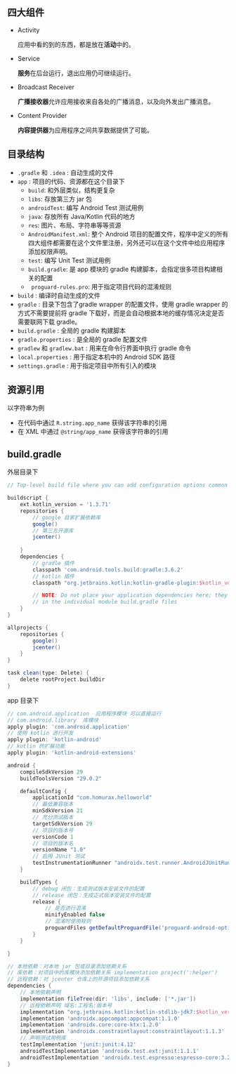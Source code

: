 ## 四大组件

- Activity

  应用中看的到的东西，都是放在**活动**中的。

- Service

  **服务**在后台运行，退出应用仍可继续运行。

- Broadcast Receiver

  **广播接收器**允许应用接收来自各处的广播消息，以及向外发出广播消息。

- Content Provider

  **内容提供器**为应用程序之间共享数据提供了可能。

## 目录结构

- `.gradle` 和 `.idea` : 自动生成的文件
- `app` : 项目的代码、资源都在这个目录下
  - `build`: 和外层类似，结构更复杂
  - `libs`: 存放第三方 jar 包
  - `androidTest`: 编写 Android Test 测试用例
  - `java`: 存放所有 Java/Kotlin 代码的地方
  - `res`: 图片、布局、字符串等等资源
  - `AndroidManifest.xml`: 整个 Android 项目的配置文件，程序中定义的所有四大组件都需要在这个文件里注册，另外还可以在这个文件中给应用程序添加权限声明。
  - `test`: 编写 Unit Test 测试用例
  - `build.gradle`: 是 app 模块的 gradle 构建脚本，会指定很多项目构建相关的配置
  - ` proguard-rules.pro`: 用于指定项目代码的混淆规则
- `build` : 编译时自动生成的文件
- `gradle` : 目录下包含了gradle wrapper 的配置文件，使用 gradle wrapper 的方式不需要提前将 gradle 下载好，而是会自动根据本地的缓存情况决定是否需要联网下载 gradle。
- `build.gradle` : 全局的 gradle 构建脚本
-  `gradle.properties` : 是全局的 gradle 配置文件
-  `gradlew` 和 `gradlew.bat` : 用来在命令行界面中执行 gradle 命令
-  `local.properties` : 用于指定本机中的 Android SDK 路径
-  `settings.gradle` : 用于指定项目中所有引入的模块

## 资源引用

以字符串为例

- 在代码中通过 `R.string.app_name` 获得该字符串的引用
- 在 XML 中通过 `@string/app_name` 获得该字符串的引用

## build.gradle

外层目录下

```groovy
// Top-level build file where you can add configuration options common to all sub-projects/modules.

buildscript {
    ext.kotlin_version = '1.3.71'
    repositories {
        // google 自家扩展依赖库
        google()
        // 第三方开源库
        jcenter()
        
    }
    dependencies {
        // gradle 插件
        classpath 'com.android.tools.build:gradle:3.6.2'
        // kotlin 插件
        classpath "org.jetbrains.kotlin:kotlin-gradle-plugin:$kotlin_version"

        // NOTE: Do not place your application dependencies here; they belong
        // in the individual module build.gradle files
    }
}

allprojects {
    repositories {
        google()
        jcenter()
    }
}

task clean(type: Delete) {
    delete rootProject.buildDir
}
```

app 目录下

```groovy
// com.android.application  应用程序模块 可以直接运行
// com.android.library  库模块
apply plugin: 'com.android.application'
// 使用 kotlin 进行开发
apply plugin: 'kotlin-android'
// kotlin 的扩展功能
apply plugin: 'kotlin-android-extensions'

android {
    compileSdkVersion 29
    buildToolsVersion "29.0.2"

    defaultConfig {
        applicationId "com.homurax.helloworld"
        // 最低兼容版本
        minSdkVersion 21
        // 充分测试版本
        targetSdkVersion 29
        // 项目的版本号
        versionCode 1
        // 项目的版本名
        versionName "1.0"
        // 启用 JUnit 测试
        testInstrumentationRunner "androidx.test.runner.AndroidJUnitRunner"
    }

    buildTypes {
        // debug 闭包：生成测试版本安装文件的配置
        // release 闭包：生成正式版本安装文件的配置
        release {
            // 是否进行混淆
            minifyEnabled false
            // 混淆时使用规则
            proguardFiles getDefaultProguardFile('proguard-android-optimize.txt'), 'proguard-rules.pro'
        }
    }

}

// 本地依赖：对本地 jar 包或目录添加依赖关系
// 库依赖：对项目中的库模块添加依赖关系 implementation project(':helper')
// 远程依赖：对 jcenter 仓库上的开源项目添加依赖关系
dependencies {
    // 本地依赖声明
    implementation fileTree(dir: 'libs', include: ['*.jar'])
    // 远程依赖声明 域名:工程名:版本号
    implementation "org.jetbrains.kotlin:kotlin-stdlib-jdk7:$kotlin_version"
    implementation 'androidx.appcompat:appcompat:1.1.0'
    implementation 'androidx.core:core-ktx:1.2.0'
    implementation 'androidx.constraintlayout:constraintlayout:1.1.3'
    // 声明测试用例库
    testImplementation 'junit:junit:4.12'
    androidTestImplementation 'androidx.test.ext:junit:1.1.1'
    androidTestImplementation 'androidx.test.espresso:espresso-core:3.2.0'
}
```
